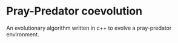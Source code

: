 # Pray-Predator coevolution

An evolutionary algorithm written in c++ to evolve a pray-predator environment.

<!------
<p align="center">
<img src="https://github.com/AliceDeLorenci/pray-predator-coevolution/blob/master/project/coevolution.mp4?raw=true" height="300">
</p>
------>
